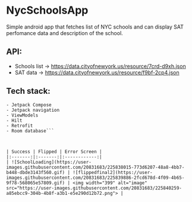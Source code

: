 # NycSchoolsApp

Simple android app that fetches list of NYC schools and can display SAT perfomance data and description of the school. 

## API:
- Schools list -> https://data.cityofnewyork.us/resource/7crd-d9xh.json
- SAT data -> https://data.cityofnewyork.us/resource/f9bf-2cp4.json


## Tech stack:
```- Kotlin 
- Jetpack Compose
- Jetpack navigation
- ViewModels
- Hilt
- Retrofit
- Room database```



| Success | Flipped | Error Screen |
|:-------:|:-------:|:------------:|
| ![SchoolLoading](https://user-images.githubusercontent.com/20831683/225838015-773d6207-48a8-4bb7-b448-dbde3143f560.gif) | ![flippedfinal2](https://user-images.githubusercontent.com/20831683/225839886-2fcd678d-4f09-4b65-9f78-568065e57809.gif) | <img width="399" alt="image" src="https://user-images.githubusercontent.com/20831683/225840259-a85ebcc9-304b-4b8f-a3b1-e5e290d12b72.png"> |

